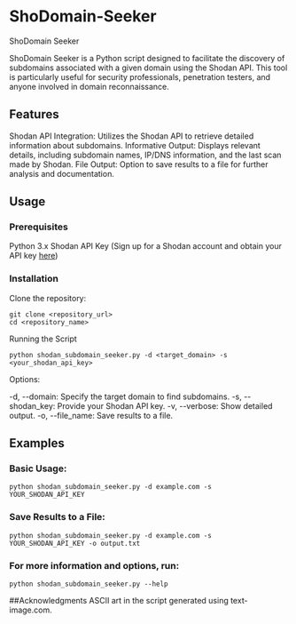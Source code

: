 # ShoDomain-Seeker
ShoDomain Seeker

ShoDomain Seeker is a Python script designed to facilitate the discovery of subdomains associated with a given domain using the Shodan API. This tool is particularly useful for security professionals, penetration testers, and anyone involved in domain reconnaissance.

## Features
Shodan API Integration: Utilizes the Shodan API to retrieve detailed information about subdomains.
Informative Output: Displays relevant details, including subdomain names, IP/DNS information, and the last scan made by Shodan.
File Output: Option to save results to a file for further analysis and documentation.
## Usage
### Prerequisites
Python 3.x
Shodan API Key (Sign up for a Shodan account and obtain your API key [here](https://developer.shodan.io/api/requirements))
### Installation
Clone the repository:

```
git clone <repository_url>
cd <repository_name>
```
Running the Script
```
python shodan_subdomain_seeker.py -d <target_domain> -s <your_shodan_api_key>
```
Options:

-d, --domain: Specify the target domain to find subdomains.
-s, --shodan_key: Provide your Shodan API key.
-v, --verbose: Show detailed output.
-o, --file_name: Save results to a file.

## Examples
### Basic Usage:
```
python shodan_subdomain_seeker.py -d example.com -s YOUR_SHODAN_API_KEY
```
### Save Results to a File:
```
python shodan_subdomain_seeker.py -d example.com -s YOUR_SHODAN_API_KEY -o output.txt
```
### For more information and options, run:
```
python shodan_subdomain_seeker.py --help
```

##Acknowledgments
ASCII art in the script generated using text-image.com.




